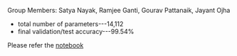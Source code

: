 Group Members: Satya Nayak, Ramjee Ganti, Gourav Pattanaik, Jayant Ojha

- total number of parameters---14,112
- final validation/test accuracy---99.54%

Please refer the [notebook](https://github.com/gantir/eva4/blob/develop/s4/EVA4_Session_4.ipynb) 

